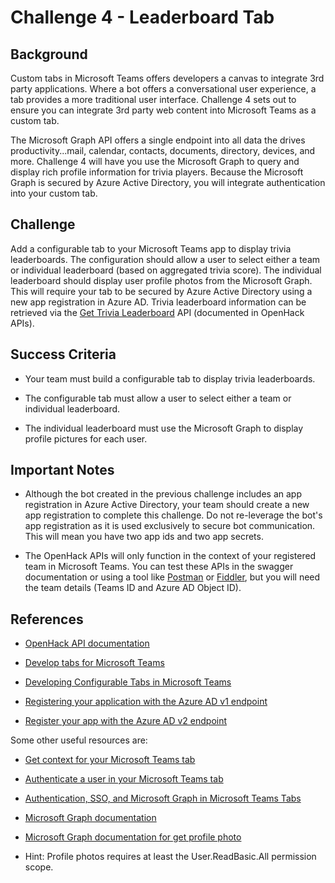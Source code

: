 # Challenge 4 - Leaderboard Tab

## Background

Custom tabs in Microsoft Teams offers developers a canvas to integrate 3rd party applications. Where a bot offers a conversational user experience, a tab provides a more traditional user interface. Challenge 4 sets out to ensure you can integrate 3rd party web content into Microsoft Teams as a custom tab.

The Microsoft Graph API offers a single endpoint into all data the drives productivity...mail, calendar, contacts, documents, directory, devices, and more. Challenge 4 will have you use the Microsoft Graph to query and display rich profile information for trivia players. Because the Microsoft Graph is secured by Azure Active Directory, you will integrate authentication into your custom tab.

## Challenge

Add a configurable tab to your Microsoft Teams app to display trivia leaderboards. The configuration should allow a user to select either a team or individual leaderboard (based on aggregated trivia score). The individual leaderboard should display user profile photos from the Microsoft Graph. This will require your tab to be secured by Azure Active Directory using a new app registration in Azure AD. Trivia leaderboard information can be retrieved via the [Get Trivia Leaderboard](https://msopenhack.azurewebsites.net/swagger/ui/index#!/Trivia/Trivia_GetLeaderboard) API (documented in OpenHack APIs).

## Success Criteria

- Your team must build a configurable tab to display trivia leaderboards.

- The configurable tab must allow a user to select either a team or individual leaderboard.

- The individual leaderboard must use the Microsoft Graph to display profile pictures for each user.

## Important Notes

- Although the bot created in the previous challenge includes an app registration in Azure Active Directory, your team should create a new app registration to complete this challenge. Do not re-leverage the bot's app registration as it is used exclusively to secure bot communication. This will mean you have two app ids and two app secrets.

- The OpenHack APIs will only function in the context of your registered team in Microsoft Teams. You can test these APIs in the swagger documentation or using a tool like [Postman](https://www.getpostman.com/) or [Fiddler](https://www.telerik.com/fiddler), but you will need the team details (Teams ID and Azure AD Object ID).

## References

- [OpenHack API documentation](https://aka.ms/msopenhackapi)

- [Develop tabs for Microsoft Teams](https://docs.microsoft.com/en-us/microsoftteams/platform/concepts/tabs/tabs-overview)

- [Developing Configurable Tabs in Microsoft Teams](https://docs.microsoft.com/en-us/microsoftteams/platform/concepts/tabs/tabs-configuration)

- [Registering your application with the Azure AD v1 endpoint](https://docs.microsoft.com/en-us/azure/active-directory/develop/active-directory-integrating-applications#adding-an-application)

- [Register your app with the Azure AD v2 endpoint](https://developer.microsoft.com/en-us/graph/docs/concepts/auth_register_app_v2)

Some other useful resources are:

- [Get context for your Microsoft Teams tab](https://docs.microsoft.com/en-us/microsoftteams/platform/concepts/tabs/tabs-context)

- [Authenticate a user in your Microsoft Teams tab](https://docs.microsoft.com/en-us/microsoftteams/platform/concepts/authentication)

- [Authentication, SSO, and Microsoft Graph in Microsoft Teams Tabs](https://techcommunity.microsoft.com/t5/Microsoft-Teams-Blog/Authentication-SSO-and-Microsoft-Graph-in-Microsoft-Teams-Tabs/ba-p/125366)

- [Microsoft Graph documentation](https://developer.microsoft.com/en-us/graph/docs/concepts/overview)

- [Microsoft Graph documentation for get profile photo](https://developer.microsoft.com/en-us/graph/docs/api-reference/v1.0/api/profilephoto_get)

- Hint: Profile photos requires at least the User.ReadBasic.All permission scope.
